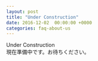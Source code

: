 ```yaml
---
layout: post
title: "Under Construction"
date: 2016-12-02  00:00:00 +0000
categories: faq-about-us
---
```

Under Construction<br>
現在準備中です。お待ちください。
